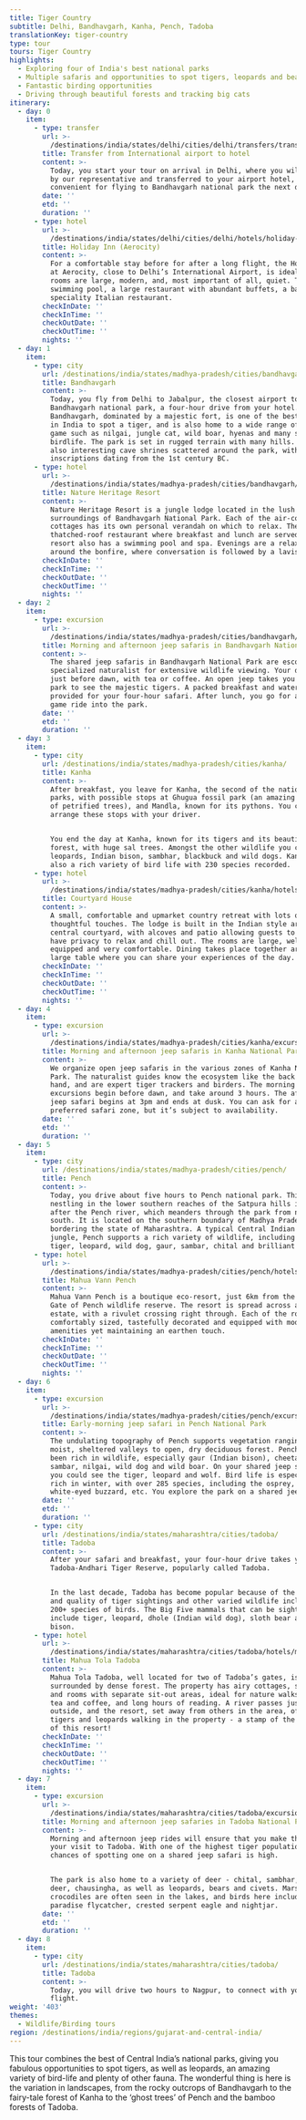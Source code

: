 ```yaml
---
title: Tiger Country
subtitle: Delhi, Bandhavgarh, Kanha, Pench, Tadoba
translationKey: tiger-country
type: tour
tours: Tiger Country
highlights:
  - Exploring four of India's best national parks
  - Multiple safaris and opportunities to spot tigers, leopards and bears
  - Fantastic birding opportunities
  - Driving through beautiful forests and tracking big cats
itinerary:
  - day: 0
    item:
      - type: transfer
        url: >-
          /destinations/india/states/delhi/cities/delhi/transfers/transfer-from-international-airport-to-hotel/
        title: Transfer from International airport to hotel
        content: >-
          Today, you start your tour on arrival in Delhi, where you will be met
          by our representative and transferred to your airport hotel,
          convenient for flying to Bandhavgarh national park the next day.
        date: ''
        etd: ''
        duration: ''
      - type: hotel
        url: >-
          /destinations/india/states/delhi/cities/delhi/hotels/holiday-inn-aerocity/
        title: Holiday Inn (Aerocity)
        content: >-
          For a comfortable stay before for after a long flight, the Holiday Inn
          at Aerocity, close to Delhi’s International Airport, is ideal. The
          rooms are large, modern, and, most important of all, quiet. There is a
          swimming pool, a large restaurant with abundant buffets, a bar, and a
          speciality Italian restaurant.
        checkInDate: ''
        checkInTime: ''
        checkOutDate: ''
        checkOutTime: ''
        nights: ''
  - day: 1
    item:
      - type: city
        url: /destinations/india/states/madhya-pradesh/cities/bandhavgarh/
        title: Bandhavgarh
        content: >-
          Today, you fly from Delhi to Jabalpur, the closest airport to
          Bandhavgarh national park, a four-hour drive from your hotel.
          Bandhavgarh, dominated by a majestic fort, is one of the best places
          in India to spot a tiger, and is also home to a wide range of other
          game such as nilgai, jungle cat, wild boar, hyenas and many species of
          birdlife. The park is set in rugged terrain with many hills. There are
          also interesting cave shrines scattered around the park, with Brahmin
          inscriptions dating from the 1st century BC.
      - type: hotel
        url: >-
          /destinations/india/states/madhya-pradesh/cities/bandhavgarh/hotels/nature-heritage-resort/
        title: Nature Heritage Resort
        content: >-
          Nature Heritage Resort is a jungle lodge located in the lush green
          surroundings of Bandhavgarh National Park. Each of the air-conditioned
          cottages has its own personal verandah on which to relax. There is a
          thatched-roof restaurant where breakfast and lunch are served. The
          resort also has a swimming pool and spa. Evenings are a relaxed affair
          around the bonfire, where conversation is followed by a lavish dinner.
        checkInDate: ''
        checkInTime: ''
        checkOutDate: ''
        checkOutTime: ''
        nights: ''
  - day: 2
    item:
      - type: excursion
        url: >-
          /destinations/india/states/madhya-pradesh/cities/bandhavgarh/excursions/morning-and-afternoon-jeep-safaris-in-bandhavgarh-national-park/
        title: Morning and afternoon jeep safaris in Bandhavgarh National Park
        content: >-
          The shared jeep safaris in Bandhavgarh National Park are escorted by a
          specialized naturalist for extensive wildlife viewing. Your day begins
          just before dawn, with tea or coffee. An open jeep takes you into the
          park to see the majestic tigers. A packed breakfast and water are
          provided for your four-hour safari. After lunch, you go for a second
          game ride into the park.
        date: ''
        etd: ''
        duration: ''
  - day: 3
    item:
      - type: city
        url: /destinations/india/states/madhya-pradesh/cities/kanha/
        title: Kanha
        content: >-
          After breakfast, you leave for Kanha, the second of the national
          parks, with possible stops at Ghugua fossil park (an amazing landscape
          of petrified trees), and Mandla, known for its pythons. You can
          arrange these stops with your driver.


          You end the day at Kanha, known for its tigers and its beautiful
          forest, with huge sal trees. Amongst the other wildlife you can see
          leopards, Indian bison, sambhar, blackbuck and wild dogs. Kanha has
          also a rich variety of bird life with 230 species recorded.
      - type: hotel
        url: >-
          /destinations/india/states/madhya-pradesh/cities/kanha/hotels/courtyard-house/
        title: Courtyard House
        content: >-
          A small, comfortable and upmarket country retreat with lots of
          thoughtful touches. The lodge is built in the Indian style around a
          central courtyard, with alcoves and patio allowing guests to mingle or
          have privacy to relax and chill out. The rooms are large, well
          equipped and very comfortable. Dining takes place together around a
          large table where you can share your experiences of the day.
        checkInDate: ''
        checkInTime: ''
        checkOutDate: ''
        checkOutTime: ''
        nights: ''
  - day: 4
    item:
      - type: excursion
        url: >-
          /destinations/india/states/madhya-pradesh/cities/kanha/excursions/morning-and-afternoon-jeep-safaris-in-kanha-national-park/
        title: Morning and afternoon jeep safaris in Kanha National Park
        content: >-
          We organize open jeep safaris in the various zones of Kanha National
          Park. The naturalist guides know the ecosystem like the back of their
          hand, and are expert tiger trackers and birders. The morning park
          excursions begin before dawn, and take around 3 hours. The afternoon
          jeep safari begins at 3pm and ends at dusk. You can ask for a
          preferred safari zone, but it’s subject to availability.
        date: ''
        etd: ''
        duration: ''
  - day: 5
    item:
      - type: city
        url: /destinations/india/states/madhya-pradesh/cities/pench/
        title: Pench
        content: >-
          Today, you drive about five hours to Pench national park. This park,
          nestling in the lower southern reaches of the Satpura hills is named
          after the Pench river, which meanders through the park from north to
          south. It is located on the southern boundary of Madhya Pradesh,
          bordering the state of Maharashtra. A typical Central Indian teak
          jungle, Pench supports a rich variety of wildlife, including the
          tiger, leopard, wild dog, gaur, sambar, chital and brilliant birdlife.
      - type: hotel
        url: >-
          /destinations/india/states/madhya-pradesh/cities/pench/hotels/mahua-vann-pench/
        title: Mahua Vann Pench
        content: >-
          Mahua Vann Pench is a boutique eco-resort, just 6km from the Turia
          Gate of Pench wildlife reserve. The resort is spread across a large
          estate, with a rivulet crossing right through. Each of the rooms is
          comfortably sized, tastefully decorated and equipped with modern
          amenities yet maintaining an earthen touch.
        checkInDate: ''
        checkInTime: ''
        checkOutDate: ''
        checkOutTime: ''
        nights: ''
  - day: 6
    item:
      - type: excursion
        url: >-
          /destinations/india/states/madhya-pradesh/cities/pench/excursions/jeep-safari-in-pench-national-park/
        title: Early-morning jeep safari in Pench National Park
        content: >-
          The undulating topography of Pench supports vegetation ranging from
          moist, sheltered valleys to open, dry deciduous forest. Pench always
          been rich in wildlife, especially gaur (Indian bison), cheetal,
          sambar, nilgai, wild dog and wild boar. On your shared jeep safari,
          you could see the tiger, leopard and wolf. Bird life is especially
          rich in winter, with over 285 species, including the osprey,
          white-eyed buzzard, etc. You explore the park on a shared jeep safari.
        date: ''
        etd: ''
        duration: ''
      - type: city
        url: /destinations/india/states/maharashtra/cities/tadoba/
        title: Tadoba
        content: >-
          After your safari and breakfast, your four-hour drive takes you to the
          Tadoba-Andhari Tiger Reserve, popularly called Tadoba.


          In the last decade, Tadoba has become popular because of the number
          and quality of tiger sightings and other varied wildlife including
          200+ species of birds. The Big Five mammals that can be sighted here
          include tiger, leopard, dhole (Indian wild dog), sloth bear and Indian
          bison.
      - type: hotel
        url: >-
          /destinations/india/states/maharashtra/cities/tadoba/hotels/mahua-tola-tadoba/
        title: Mahua Tola Tadoba
        content: >-
          Mahua Tola Tadoba, well located for two of Tadoba’s gates, is
          surrounded by dense forest. The property has airy cottages, suites,
          and rooms with separate sit-out areas, ideal for nature walks, morning
          tea and coffee, and long hours of reading. A river passes just
          outside, and the resort, set away from others in the area, often has
          tigers and leopards walking in the property - a stamp of the wildness
          of this resort!
        checkInDate: ''
        checkInTime: ''
        checkOutDate: ''
        checkOutTime: ''
        nights: ''
  - day: 7
    item:
      - type: excursion
        url: >-
          /destinations/india/states/maharashtra/cities/tadoba/excursions/morning-and-afternoon-jeep-safaris-in-tadoba-national-park/
        title: Morning and afternoon jeep safaries in Tadoba National Park
        content: >-
          Morning and afternoon jeep rides will ensure that you make the most of
          your visit to Tadoba. With one of the highest tiger populations, your
          chances of spotting one on a shared jeep safari is high.


          The park is also home to a variety of deer - chital, sambhar, barking
          deer, chausingha, as well as leopards, bears and civets. Marsh
          crocodiles are often seen in the lakes, and birds here include the
          paradise flycatcher, crested serpent eagle and nightjar.
        date: ''
        etd: ''
        duration: ''
  - day: 8
    item:
      - type: city
        url: /destinations/india/states/maharashtra/cities/tadoba/
        title: Tadoba
        content: >-
          Today, you will drive two hours to Nagpur, to connect with your onward
          flight.
weight: '403'
themes:
  - Wildlife/Birding tours
region: /destinations/india/regions/gujarat-and-central-india/
---
```


This tour combines the best of Central India’s national parks, giving you fabulous opportunities to spot tigers, as well as leopards, an amazing variety of bird-life and plenty of other fauna. The wonderful thing is here is the variation in landscapes, from the rocky outcrops of Bandhavgarh to the fairy-tale forest of Kanha to the ‘ghost trees’ of Pench and the bamboo forests of Tadoba.
